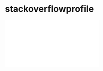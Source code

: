 # stackoverflowprofile

![AI4R_mindstorms_AIRFinalProjectReport.pdf](./AI4R_mindstorms_AIRFinalProjectReport.pdf "Right click download for AI4R_mindstorms_AIRFinalProjectReport.pdf")

